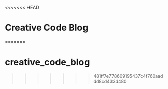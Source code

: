 <<<<<<< HEAD
# Creative Code Blog
=======
# creative_code_blog
>>>>>>> 481ff7e778609195437c4f760aaddd8cd433d480
